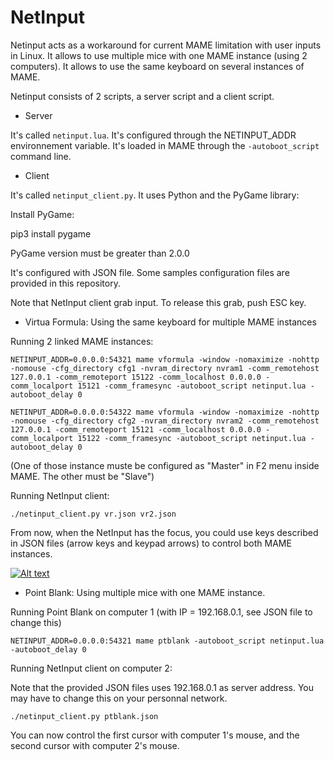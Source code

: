 # NetInput

Netinput acts as a workaround for current MAME limitation with user inputs in Linux.
It allows to use multiple mice with one MAME instance (using 2 computers).
It allows to use the same keyboard on several instances of MAME.

Netinput consists of 2 scripts, a server script and a client script.

- Server

It's called `netinput.lua`. It's configured through the NETINPUT_ADDR environnement variable. It's loaded in MAME through the `-autoboot_script` command line.

- Client

It's called `netinput_client.py`. It uses Python and the PyGame library:

Install PyGame:

pip3 install pygame

PyGame version must be greater than 2.0.0

It's configured with JSON file. Some samples configuration files are provided in this repository.

Note that NetInput client grab input. To release this grab, push ESC key.


- Virtua Formula: Using the same keyboard for multiple MAME instances

Running 2 linked MAME instances:

`NETINPUT_ADDR=0.0.0.0:54321 mame vformula -window -nomaximize -nohttp -nomouse -cfg_directory cfg1 -nvram_directory nvram1 -comm_remotehost 127.0.0.1 -comm_remoteport 15122 -comm_localhost 0.0.0.0 -comm_localport 15121 -comm_framesync -autoboot_script netinput.lua -autoboot_delay 0`

`NETINPUT_ADDR=0.0.0.0:54322 mame vformula -window -nomaximize -nohttp -nomouse -cfg_directory cfg2 -nvram_directory nvram2 -comm_remotehost 127.0.0.1 -comm_remoteport 15121 -comm_localhost 0.0.0.0 -comm_localport 15122 -comm_framesync -autoboot_script netinput.lua -autoboot_delay 0`

(One of those instance muste be configured as "Master" in F2 menu inside MAME. The other must be "Slave")

Running NetInput client:

`./netinput_client.py vr.json vr2.json`

From now, when the NetInput has the focus, you could use keys described in JSON files (arrow keys and keypad arrows) to control both MAME instances.

[![Alt text](https://img.youtube.com/vi/AYk97BY5BzU/0.jpg)](https://www.youtube.com/watch?v=AYk97BY5BzU)

- Point Blank: Using multiple mice with one MAME instance.

Running Point Blank on computer 1 (with IP = 192.168.0.1, see JSON file to change this)

`NETINPUT_ADDR=0.0.0.0:54321 mame ptblank -autoboot_script netinput.lua -autoboot_delay 0`

Running NetInput client on computer 2:

Note that the provided JSON files uses 192.168.0.1 as server address. You may have to change this on your personnal network.

`./netinput_client.py ptblank.json`

You can now control the first cursor with computer 1's mouse, and the second cursor with computer 2's mouse.
